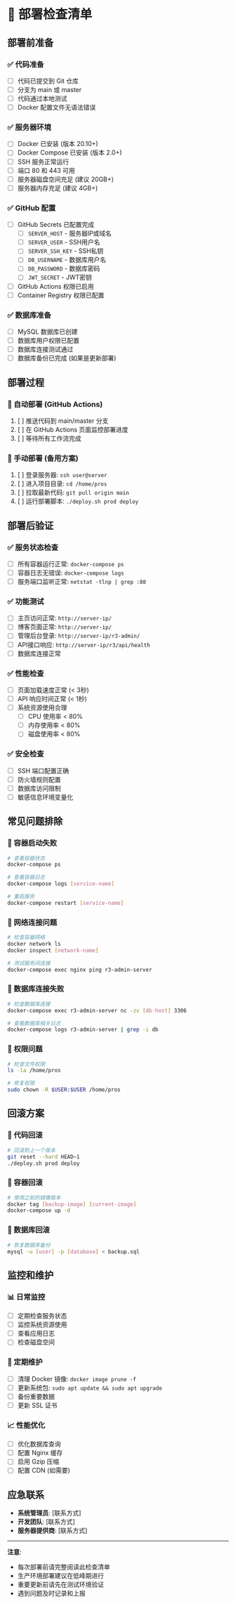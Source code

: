 # 🚀 部署检查清单

## 部署前准备

### ✅ 代码准备
- [ ] 代码已提交到 Git 仓库
- [ ] 分支为 main 或 master
- [ ] 代码通过本地测试
- [ ] Docker 配置文件无语法错误

### ✅ 服务器环境
- [ ] Docker 已安装 (版本 20.10+)
- [ ] Docker Compose 已安装 (版本 2.0+)
- [ ] SSH 服务正常运行
- [ ] 端口 80 和 443 可用
- [ ] 服务器磁盘空间充足 (建议 20GB+)
- [ ] 服务器内存充足 (建议 4GB+)

### ✅ GitHub 配置
- [ ] GitHub Secrets 已配置完成
  - [ ] `SERVER_HOST` - 服务器IP或域名
  - [ ] `SERVER_USER` - SSH用户名
  - [ ] `SERVER_SSH_KEY` - SSH私钥
  - [ ] `DB_USERNAME` - 数据库用户名
  - [ ] `DB_PASSWORD` - 数据库密码
  - [ ] `JWT_SECRET` - JWT密钥
- [ ] GitHub Actions 权限已启用
- [ ] Container Registry 权限已配置

### ✅ 数据库准备
- [ ] MySQL 数据库已创建
- [ ] 数据库用户权限已配置
- [ ] 数据库连接测试通过
- [ ] 数据库备份已完成 (如果是更新部署)

## 部署过程

### 🔄 自动部署 (GitHub Actions)
1. [ ] 推送代码到 main/master 分支
2. [ ] 在 GitHub Actions 页面监控部署进度
3. [ ] 等待所有工作流完成

### 🔧 手动部署 (备用方案)
1. [ ] 登录服务器: `ssh user@server`
2. [ ] 进入项目目录: `cd /home/pros`
3. [ ] 拉取最新代码: `git pull origin main`
4. [ ] 运行部署脚本: `./deploy.sh prod deploy`

## 部署后验证

### ✅ 服务状态检查
- [ ] 所有容器运行正常: `docker-compose ps`
- [ ] 容器日志无错误: `docker-compose logs`
- [ ] 服务端口监听正常: `netstat -tlnp | grep :80`

### ✅ 功能测试
- [ ] 主页访问正常: `http://server-ip/`
- [ ] 博客页面正常: `http://server-ip/`
- [ ] 管理后台登录: `http://server-ip/r3-admin/`
- [ ] API接口响应: `http://server-ip/r3/api/health`
- [ ] 数据库连接正常

### ✅ 性能检查
- [ ] 页面加载速度正常 (< 3秒)
- [ ] API 响应时间正常 (< 1秒)
- [ ] 系统资源使用合理
  - [ ] CPU 使用率 < 80%
  - [ ] 内存使用率 < 80%
  - [ ] 磁盘使用率 < 80%

### ✅ 安全检查
- [ ] SSH 端口配置正确
- [ ] 防火墙规则配置
- [ ] 数据库访问限制
- [ ] 敏感信息环境变量化

## 常见问题排除

### 🔧 容器启动失败
```bash
# 查看容器状态
docker-compose ps

# 查看容器日志
docker-compose logs [service-name]

# 重启服务
docker-compose restart [service-name]
```

### 🔧 网络连接问题
```bash
# 检查容器网络
docker network ls
docker inspect [network-name]

# 测试服务间连接
docker-compose exec nginx ping r3-admin-server
```

### 🔧 数据库连接失败
```bash
# 检查数据库连接
docker-compose exec r3-admin-server nc -zv [db-host] 3306

# 查看数据库相关日志
docker-compose logs r3-admin-server | grep -i db
```

### 🔧 权限问题
```bash
# 检查文件权限
ls -la /home/pros

# 修复权限
sudo chown -R $USER:$USER /home/pros
```

## 回滚方案

### 🔄 代码回滚
```bash
# 回滚到上一个版本
git reset --hard HEAD~1
./deploy.sh prod deploy
```

### 🔄 容器回滚
```bash
# 使用之前的镜像版本
docker tag [backup-image] [current-image]
docker-compose up -d
```

### 🔄 数据库回滚
```bash
# 恢复数据库备份
mysql -u [user] -p [database] < backup.sql
```

## 监控和维护

### 📊 日常监控
- [ ] 定期检查服务状态
- [ ] 监控系统资源使用
- [ ] 查看应用日志
- [ ] 检查磁盘空间

### 🧹 定期维护
- [ ] 清理 Docker 镜像: `docker image prune -f`
- [ ] 更新系统包: `sudo apt update && sudo apt upgrade`
- [ ] 备份重要数据
- [ ] 更新 SSL 证书

### 📈 性能优化
- [ ] 优化数据库查询
- [ ] 配置 Nginx 缓存
- [ ] 启用 Gzip 压缩
- [ ] 配置 CDN (如需要)

## 应急联系

- **系统管理员**: [联系方式]
- **开发团队**: [联系方式]
- **服务器提供商**: [联系方式]

---

**注意**: 
- 每次部署前请完整阅读此检查清单
- 生产环境部署建议在低峰期进行
- 重要更新前请先在测试环境验证
- 遇到问题及时记录和上报
